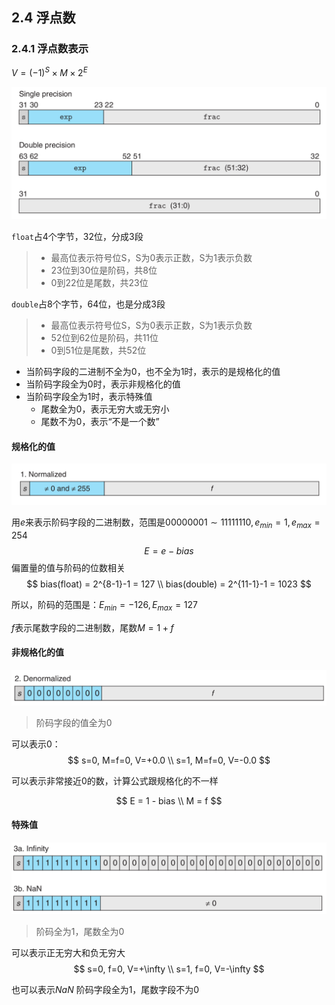 ## 2.4 浮点数

### 2.4.1 浮点数表示

$V = (-1)^S \times M \times 2^E$

![](https://github.com/kavinwkp/blogimage/raw/main/img/cs/2/2.3/double.png)

`float`占4个字节，32位，分成3段

>+ 最高位表示符号位S，S为0表示正数，S为1表示负数
>+ 23位到30位是阶码，共8位
>+ 0到22位是尾数，共23位

`double`占8个字节，64位，也是分成3段

>+ 最高位表示符号位S，S为0表示正数，S为1表示负数
>+ 52位到62位是阶码，共11位
>+ 0到51位是尾数，共52位

+ 当阶码字段的二进制不全为0，也不全为1时，表示的是规格化的值
+ 当阶码字段全为0时，表示非规格化的值
+ 当阶码字段全为1时，表示特殊值
    + 尾数全为0，表示无穷大或无穷小
    + 尾数不为0，表示“不是一个数”

#### 规格化的值

![](https://github.com/kavinwkp/blogimage/raw/main/img/cs/2/2.3/1.png)

用$e$来表示阶码字段的二进制数，范围是$0000 0001 \sim 11111110, e_{min}=1, e_{max}=254$
$$
E = e - bias
$$
偏置量的值与阶码的位数相关
$$
bias(float) = 2^{8-1}-1 = 127 \\
bias(double) = 2^{11-1}-1 = 1023
$$

所以，阶码的范围是：$E_{min} = -126, E_{max} = 127$

$f$表示尾数字段的二进制数，尾数$M = 1 + f$

#### 非规格化的值

![](https://github.com/kavinwkp/blogimage/raw/main/img/cs/2/2.3/2.png)

>阶码字段的值全为0

可以表示0：
$$
s=0, M=f=0, V=+0.0 \\
s=1, M=f=0, V=-0.0
$$

可以表示非常接近0的数，计算公式跟规格化的不一样

$$
E = 1 - bias \\
M = f
$$

#### 特殊值

![](https://github.com/kavinwkp/blogimage/raw/main/img/cs/2/2.3/3.png)

>阶码全为1，尾数全为0

可以表示正无穷大和负无穷大
$$
s=0, f=0, V=+\infty \\
s=1, f=0, V=-\infty
$$

也可以表示$NaN$
阶码字段全为1，尾数字段不为0




